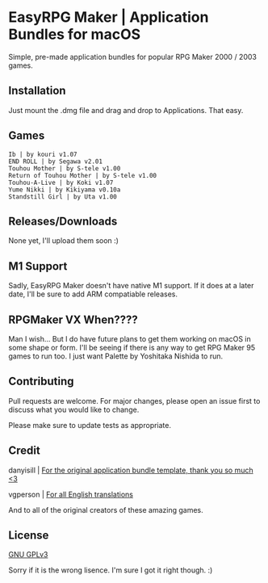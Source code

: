 # EasyRPG Maker | Application Bundles for macOS 

Simple, pre-made application bundles for popular RPG Maker 2000 / 2003 games. 

## Installation

Just mount the .dmg file and drag and drop to Applications. That easy. 

## Games

```
Ib | by kouri v1.07
END ROLL | by Segawa v2.01
Touhou Mother | by S-tele v1.00
Return of Touhou Mother | by S-tele v1.00
Touhou-A-Live | by Koki v1.07
Yume Nikki | by Kikiyama v0.10a 
Standstill Girl | by Uta v1.00
```

## Releases/Downloads

None yet, I'll upload them soon :)

## M1 Support

Sadly, EasyRPG Maker doesn't have native M1 support. 
If it does at a later date, I'll be sure to add ARM compatiable releases. 

## RPGMaker VX When????

Man I wish...
But I do have future plans to get them working on macOS in some shape or form.
I'll be seeing if there is any way to get RPG Maker 95 games to run too. I just want Palette by Yoshitaka Nishida to run. 

## Contributing
Pull requests are welcome. For major changes, please open an issue first to discuss what you would like to change.

Please make sure to update tests as appropriate.

## Credit

danyisill | [For the original application bundle template, thank you so much <3](https://github.com/danyisill/easyrpg-macbundles)

vgperson | [For all English translations](https://www.vgperson.com/games/)

And to all of the original creators of these amazing games. 

## License
[GNU GPLv3](https://choosealicense.com/licenses/gpl-3.0/)

Sorry if it is the wrong lisence. I'm sure I got it right though. :)
